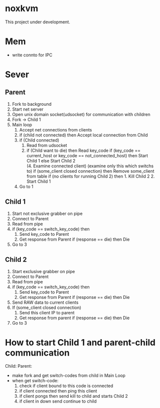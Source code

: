 # noxkvm

This project under development.

# Mem
* write connto for IPC

# Sever
## Parent
1. Fork to background
2. Start net server
3. Open unix domain socket(udsocket) for communication with children
4. Fork -> Child 1
5. Main loop
	1. Accept net connections from clients
	2. if (child not connected) then
		Accept local connection from Child
	3. if (Child connected)
		1. Read from udsocket
		2. if (Child want to die) then
			Read key_code
				if (key_code == current_host or key_code == not_connected_host) then
					Start Child 1
				else
					Start Child 2	
	(4. Examine connected client) (examine only this which switchs to)
		if (some_client closed connection) then
			Remove some_client from table
			if (no clients for running Child 2) then
				1. Kill Child 2
				2. Start Child 1
	5. Go to 1			

## Child 1
1. Start not exclusive grabber on pipe
2. Connect to Parent
3. Read from pipe
4. if (key_code == switch_key_code) then
	1. Send key_code to Parent
	2. Get response from Parent
		if (response == die) then
			Die
5. Go to 3

## Child 2
1. Start exclusive grabber on pipe
2. Connect to Parent
3. Read from pipe
4. if (key_code == switch_key_code) then
	1. Send key_code to Parent
	2. Get response from Parent
		if (response == die) then
			Die
5. Send RAW data to current clients
6. If (some_client closed connection)
	1. Send this client IP to parent
	2. Get response from parent
		if (response == die) then
			Die
7. Go to 3	

# How to start Child 1 and parent-child communication
Child: 
Parent:
* make fork and get switch-codes from child in Main Loop
* when get switch-code:
	1. check if client bound to this code is connected
	2. if client connected then ping this client
	3. if client pongs then send kill to child and starts Child 2
	4. if client in down send continue to child
